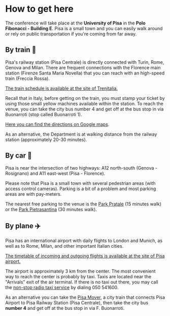 # How to get here

The conference will take place at the **University of Pisa** in the **Polo Fibonacci - Building E**. Pisa is a small town and you can easily walk around or rely on public transportation if you're coming from far away.


## By train 🚄
Pisa's railway station (Pisa Centrale) is directly connected with Turin, Rome, Genova and Milan. There are frequent connections with the Florence main station (Firenze Santa Maria Novella) that you can reach with an high-speed train (Freccia Rossa). 

[The train schedule is available at the site of Trenitalia.](http://www.trenitalia.com)

Recall that in Italy, before getting on the train, you must stamp your ticket by using those small yellow machines available within the station. 
To reach the venue, you can take the city bus number 4 and get off at the bus stop in via Buonarroti (stop called Buonarroti 1).

[Here you can find the directions on Google maps](https://goo.gl/maps/i8kgqhRBj752). 

As an alternative, the Department is at walking distance from the railway station (approximately 20-30 minutes).


## By car 🚗
Pisa is near the intersection of two highways: A12 north-south (Genova - Rosignano) and A11 east-west (Pisa - Florence). 

Please note that Pisa is a small town with several pedestrian areas (with access control cameras). Parking is a bit of a problem and most parking areas are with pay-meters. 

The nearest free parking to the venue is the [Park Pratale](https://goo.gl/maps/1xpJnXVLowJ2) (15 minutes walk) or the [Park Pietrasantina](https://goo.gl/maps/Cbi9aZy5qi92) (30 minutes walk).

## By plane ✈️
Pisa has an international airport with daily flights to London and Munich, as well as to Rome, Milan, and other important Italian cities. 

[The timetable of incoming and outgoing flights is available at the site of Pisa airport.](http://www.pisa-airport.com/it/i-passeggeri/arrivi/orario-generale.html)

The airport is approximately 3 km from the center. The most convenient way to reach the center is probably by taxi. Taxis are located near the "Arrivals" exit of the air terminal. If there is no taxi out there, you may call the [non-stop radio taxi service](http://www.cotapi.it/en/) by dialing 050 541600. 

As an alternative you can take the [Pisa Mover](http://pisa-mover.com/en/), a city train that connects Pisa Airport to Pisa Railway Station (Pisa Centrale), then take the city bus **number 4** and get off at the bus stop in via F. Buonarroti.
